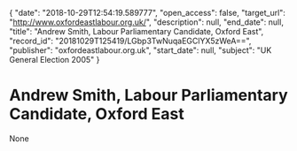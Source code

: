 {
  "date": "2018-10-29T12:54:19.589777", 
  "open_access": false, 
  "target_url": "http://www.oxfordeastlabour.org.uk/", 
  "description": null, 
  "end_date": null, 
  "title": "Andrew Smith, Labour Parliamentary Candidate, Oxford East", 
  "record_id": "20181029T125419/LGbp3TwNuqaEGClYX5zWeA==", 
  "publisher": "oxfordeastlabour.org.uk", 
  "start_date": null, 
  "subject": "UK General Election 2005"
}

# Andrew Smith, Labour Parliamentary Candidate, Oxford East

None